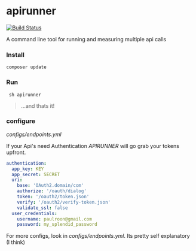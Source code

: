 apirunner
=========

[![Build Status](https://secure.travis-ci.org/guzzle/guzzle.png?branch=master)](http://travis-ci.org/guzzle/guzzle)

A command line tool for running and measuring multiple api calls

### Install
```composer update```

### Run
``` sh apirunner```

>...and thats it!


### configure
  
  _configs/endpoints.yml_
 
  If your Api's need Authentication _APIRUNNER_ will go grab your tokens upfront.
```YAML
authentication:
  app_key: KEY
  app_secret: SECRET
  uri:
    base: 'OAuth2.domain/com'
    authorize: '/oauth/dialog'
    token: '/oauth2/token.json'
    verify: '/oauth2/verify-token.json'
    validate_ssl: false
  user_credentials:
    username: paulroon@gmail.com
    password: my_splendid_password
```

For more configs, look in _configs/endpoints.yml_. Its pretty self explanatory (I think) 
